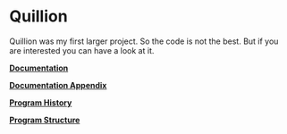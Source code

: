 
# Quillion 

Quillion was my first larger project. So the code is not the best.
But if you are interested you can have a look at it.

[**Documentation**](docs/documentation.md)

[**Documentation Appendix**](docs/appendix.md)

[**Program History**](docs/history.md)

[**Program Structure**](docs/program_structure.md)
